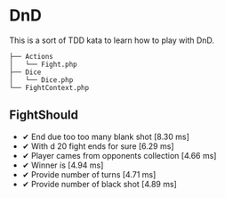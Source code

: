 # DnD

This is a sort of TDD kata to learn how to play with DnD.

```
├── Actions
│   └── Fight.php
├── Dice
│   └── Dice.php
└── FightContext.php
```

## FightShould

 -   ✔ End due too too many blank shot [8.30 ms]
 -   ✔ With d 20 fight ends for sure [6.29 ms]
 -   ✔ Player cames from opponents collection [4.66 ms]
 -   ✔ Winner is [4.94 ms]
 -   ✔ Provide number of turns [4.71 ms]
 -   ✔ Provide number of black shot [4.89 ms]

